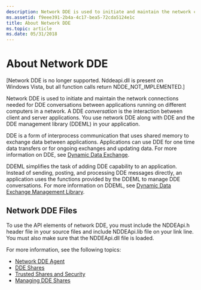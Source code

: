 ```yaml
---
description: Network DDE is used to initiate and maintain the network connections needed for DDE conversations between applications running on different computers in a network.
ms.assetid: f9eee391-2b4a-4c17-bea5-72cda5124e1c
title: About Network DDE
ms.topic: article
ms.date: 05/31/2018
---
```


# About Network DDE

\[Network DDE is no longer supported. Nddeapi.dll is present on Windows Vista, but all function calls return NDDE\_NOT\_IMPLEMENTED.\]

Network DDE is used to initiate and maintain the network connections needed for DDE conversations between applications running on different computers in a network. A DDE *conversation* is the interaction between client and server applications. You use network DDE along with DDE and the DDE management library (DDEML) in your application.

DDE is a form of interprocess communication that uses shared memory to exchange data between applications. Applications can use DDE for one time data transfers or for ongoing exchanges and updating data. For more information on DDE, see [Dynamic Data Exchange](../dataxchg/dynamic-data-exchange.md).

DDEML simplifies the task of adding DDE capability to an application. Instead of sending, posting, and processing DDE messages directly, an application uses the functions provided by the DDEML to manage DDE conversations. For more information on DDEML, see [Dynamic Data Exchange Management Library](../dataxchg/dynamic-data-exchange-management-library.md).

## Network DDE Files

To use the API elements of network DDE, you must include the NDDEApi.h header file in your source files and include NDDEApi.lib file on your link line. You must also make sure that the NDDEApi.dll file is loaded.

For more information, see the following topics:

-   [Network DDE Agent](network-dde-agent.md)
-   [DDE Shares](dde-shares.md)
-   [Trusted Shares and Security](trusted-shares-and-security.md)
-   [Managing DDE Shares](managing-dde-shares.md)

 

 
